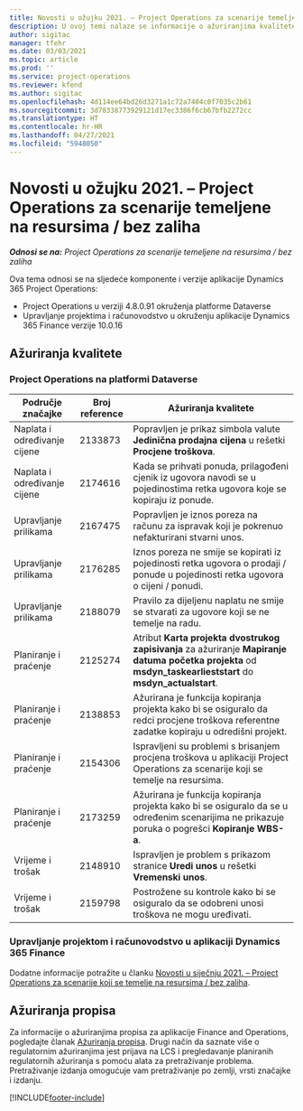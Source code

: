 ```yaml
---
title: Novosti u ožujku 2021. – Project Operations za scenarije temeljene na resursima / bez zaliha
description: U ovoj temi nalaze se informacije o ažuriranjima kvalitete dostupnim u izdanju aplikacije Project Operations za scenarije koji se temelje na resursu / bez zaliha za ožujak 2021.
author: sigitac
manager: tfehr
ms.date: 03/03/2021
ms.topic: article
ms.prod: ''
ms.service: project-operations
ms.reviewer: kfend
ms.author: sigitac
ms.openlocfilehash: 4d114ee64bd26d3271a1c72a7404c0f7035c2b61
ms.sourcegitcommit: 3d78338773929121d17ec3386f6cb67bfb2272cc
ms.translationtype: HT
ms.contentlocale: hr-HR
ms.lasthandoff: 04/27/2021
ms.locfileid: "5948050"
---
```

# <a name="whats-new-march-2021---project-operations-for-resourcenon-stocked-based-scenarios"></a>Novosti u ožujku 2021. – Project Operations za scenarije temeljene na resursima / bez zaliha

_**Odnosi se na:** Project Operations za scenarije temeljene na resursima / bez zaliha_

Ova tema odnosi se na sljedeće komponente i verzije aplikacije Dynamics 365 Project Operations:

- Project Operations u verziji 4.8.0.91 okruženja platforme Dataverse 
- Upravljanje projektima i računovodstvo u okruženju aplikacije Dynamics 365 Finance verzije 10.0.16 

## <a name="quality-updates"></a>Ažuriranja kvalitete

### <a name="project-operations-on-dataverse"></a>Project Operations na platformi Dataverse


| **Područje značajke** | **Broj reference** | **Ažuriranja kvalitete** |
| --- | --- | --- |
| Naplata i određivanje cijene | 2133873 | Popravljen je prikaz simbola valute **Jedinična prodajna cijena** u rešetki **Procjene troškova**. |
| Naplata i određivanje cijene | 2174616 | Kada se prihvati ponuda, prilagođeni cjenik iz ugovora navodi se u pojedinostima retka ugovora koje se kopiraju iz ponude. |
| Upravljanje prilikama | 2167475 | Popravljen je iznos poreza na računu za ispravak koji je pokrenuo nefakturirani stvarni unos. |
| Upravljanje prilikama | 2176285 | Iznos poreza ne smije se kopirati iz pojedinosti retka ugovora o prodaji / ponude u pojedinosti retka ugovora o cijeni / ponudi. |
| Upravljanje prilikama | 2188079 | Pravilo za dijeljenu naplatu ne smije se stvarati za ugovore koji se ne temelje na radu. |
| Planiranje i praćenje | 2125274 | Atribut **Karta projekta dvostrukog zapisivanja** za ažuriranje **Mapiranje datuma početka projekta** od **msdyn\_taskearlieststart** do **msdyn\_actualstart**. |
| Planiranje i praćenje | 2138853 | Ažurirana je funkcija kopiranja projekta kako bi se osiguralo da redci procjene troškova referentne zadatke kopiraju u odredišni projekt. |
| Planiranje i praćenje | 2154306 | Ispravljeni su problemi s brisanjem procjena troškova u aplikaciji Project Operations za scenarije koji se temelje na resursima. |
| Planiranje i praćenje | 2173259 | Ažurirana je funkcija kopiranja projekta kako bi se osiguralo da se u određenim scenarijima ne prikazuje poruka o pogrešci **Kopiranje WBS-a**. |
| Vrijeme i trošak | 2148910 | Ispravljen je problem s prikazom stranice **Uredi unos** u rešetki **Vremenski unos**. |
| Vrijeme i trošak | 2159798 | Postrožene su kontrole kako bi se osiguralo da se odobreni unosi troškova ne mogu uređivati. |

### <a name="project-management-and-accounting-on-dynamics-365-finance"></a>Upravljanje projektom i računovodstvo u aplikaciji Dynamics 365 Finance

Dodatne informacije potražite u članku [Novosti u siječnju 2021. – Project Operations za scenarije koji se temelje na resursima / bez zaliha](whats-new-jan-2021-resource-based.md).

## <a name="regulatory-updates"></a>Ažuriranja propisa

Za informacije o ažuriranjima propisa za aplikacije Finance and Operations, pogledajte članak [Ažuriranja propisa](/dynamics365/finance/localizations/regulatory-updates). Drugi način da saznate više o regulatornim ažuriranjima jest prijava na LCS i pregledavanje planiranih regulatornih ažuriranja s pomoću alata za pretraživanje problema. Pretraživanje izdanja omogućuje vam pretraživanje po zemlji, vrsti značajke i izdanju.


[!INCLUDE[footer-include](../includes/footer-banner.md)]